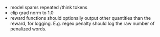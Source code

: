 - model spams repeated /think tokens
- clip grad norm to 1.0
- reward functions should optionally output other quantities than the reward, for logging. E.g. regex penalty should log the raw number of penalized words.